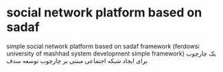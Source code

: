 # social network platform based on sadaf
simple social network platform based on sadaf framework (ferdowsi university of mashhad system development simple framework)
یک چارچوب برای ایجاد شبکه اجتماعی مبتنی بر چارچوب توسعه سدف

